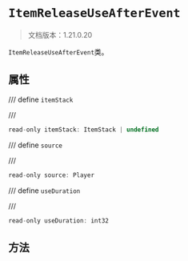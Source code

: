 # `ItemReleaseUseAfterEvent`

> 文档版本：1.21.0.20

`ItemReleaseUseAfterEvent`类。

## 属性

/// define
`itemStack`


///

```js
read-only itemStack: ItemStack | undefined
```


/// define
`source`


///

```js
read-only source: Player
```


/// define
`useDuration`


///

```js
read-only useDuration: int32
```


## 方法
